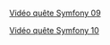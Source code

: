 
[Vidéo quête Symfony 09](https://www.loom.com/share/f8c42cf2f994443d9c9e797f01f1e975)

[Vidéo quête Symfony 10](https://www.loom.com/share/8751efe6ca484a99b955bc2b68ffc929)
